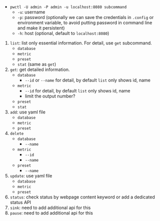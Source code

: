 - `pwctl -U admin -P admin -u localhost:8080 subcommand`
	- `-u`: username 
	- `-p`: password (optionally we can save the credentials in `.config` or environment variable, to avoid putting password in command line and make it persistent)
	- `-h`: host (optional, default to `localhost:8080`)

1. `list`: list only essential information. For detail, use `get` subcommand.
    - `database`
    - `metric`
    - `preset`
    - `stat` (same as `get`)
2. `get`: get detailed information.
   - `database`
      - `--id` or `--name` for detail, by default `list` only shows id, name
   - `metric`
      - `--id` for detail, by default `list` only shows id, name
      - limit the output number?
   - `preset`
   - `stat`
3. `add`: use yaml file
   - `database`
   - `metric`
   - `preset`
4. `delete`
   - `database`
      - `--name`
   - `metric`
      - `--id`
      - `--name`
   - `preset`
      - `--name`
5. `update`: use yaml file
   - `database`
   - `metric`
   - `preset`
6. `status`: check status by webpage content keyword or add a dedicated status API
7. `sink`: need to add additional api for this
8. `pause`: need to add additional api for this 
